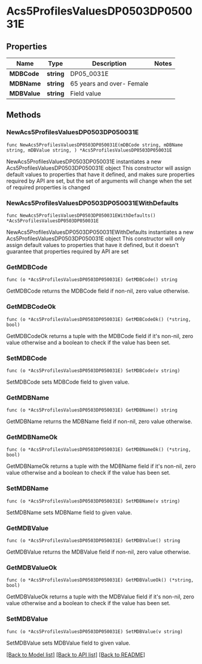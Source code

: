 # Acs5ProfilesValuesDP0503DP050031E

## Properties

Name | Type | Description | Notes
------------ | ------------- | ------------- | -------------
**MDBCode** | **string** | DP05_0031E | 
**MDBName** | **string** | 65 years and over- Female | 
**MDBValue** | **string** | Field value | 

## Methods

### NewAcs5ProfilesValuesDP0503DP050031E

`func NewAcs5ProfilesValuesDP0503DP050031E(mDBCode string, mDBName string, mDBValue string, ) *Acs5ProfilesValuesDP0503DP050031E`

NewAcs5ProfilesValuesDP0503DP050031E instantiates a new Acs5ProfilesValuesDP0503DP050031E object
This constructor will assign default values to properties that have it defined,
and makes sure properties required by API are set, but the set of arguments
will change when the set of required properties is changed

### NewAcs5ProfilesValuesDP0503DP050031EWithDefaults

`func NewAcs5ProfilesValuesDP0503DP050031EWithDefaults() *Acs5ProfilesValuesDP0503DP050031E`

NewAcs5ProfilesValuesDP0503DP050031EWithDefaults instantiates a new Acs5ProfilesValuesDP0503DP050031E object
This constructor will only assign default values to properties that have it defined,
but it doesn't guarantee that properties required by API are set

### GetMDBCode

`func (o *Acs5ProfilesValuesDP0503DP050031E) GetMDBCode() string`

GetMDBCode returns the MDBCode field if non-nil, zero value otherwise.

### GetMDBCodeOk

`func (o *Acs5ProfilesValuesDP0503DP050031E) GetMDBCodeOk() (*string, bool)`

GetMDBCodeOk returns a tuple with the MDBCode field if it's non-nil, zero value otherwise
and a boolean to check if the value has been set.

### SetMDBCode

`func (o *Acs5ProfilesValuesDP0503DP050031E) SetMDBCode(v string)`

SetMDBCode sets MDBCode field to given value.


### GetMDBName

`func (o *Acs5ProfilesValuesDP0503DP050031E) GetMDBName() string`

GetMDBName returns the MDBName field if non-nil, zero value otherwise.

### GetMDBNameOk

`func (o *Acs5ProfilesValuesDP0503DP050031E) GetMDBNameOk() (*string, bool)`

GetMDBNameOk returns a tuple with the MDBName field if it's non-nil, zero value otherwise
and a boolean to check if the value has been set.

### SetMDBName

`func (o *Acs5ProfilesValuesDP0503DP050031E) SetMDBName(v string)`

SetMDBName sets MDBName field to given value.


### GetMDBValue

`func (o *Acs5ProfilesValuesDP0503DP050031E) GetMDBValue() string`

GetMDBValue returns the MDBValue field if non-nil, zero value otherwise.

### GetMDBValueOk

`func (o *Acs5ProfilesValuesDP0503DP050031E) GetMDBValueOk() (*string, bool)`

GetMDBValueOk returns a tuple with the MDBValue field if it's non-nil, zero value otherwise
and a boolean to check if the value has been set.

### SetMDBValue

`func (o *Acs5ProfilesValuesDP0503DP050031E) SetMDBValue(v string)`

SetMDBValue sets MDBValue field to given value.



[[Back to Model list]](../README.md#documentation-for-models) [[Back to API list]](../README.md#documentation-for-api-endpoints) [[Back to README]](../README.md)


